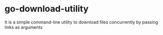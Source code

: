 # go-download-utility
It is a simple command-line utility to download files concurrently by passing links as arguments
